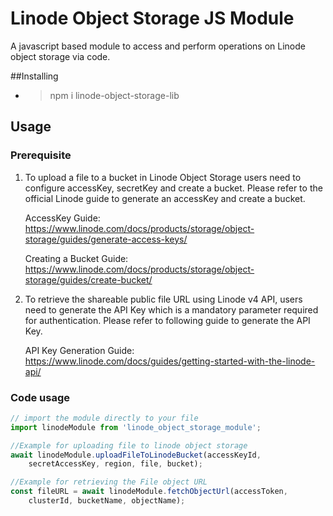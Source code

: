 # Linode Object Storage JS Module
A javascript based module to access and perform operations on Linode object storage via code.

##Installing
* > npm i linode-object-storage-lib

## Usage
### Prerequisite
1. To upload a file to a bucket in Linode Object Storage users need to configure accessKey, secretKey and create a bucket.
 Please refer to the official Linode guide to generate an accessKey and create a bucket.

   AccessKey Guide: https://www.linode.com/docs/products/storage/object-storage/guides/generate-access-keys/
   
   Creating a Bucket Guide: https://www.linode.com/docs/products/storage/object-storage/guides/create-bucket/
2. To retrieve the shareable public file URL using Linode v4 API, users need to generate the API Key which is a mandatory parameter required for authentication. Please refer to following guide to generate the API Key.
    
    API Key Generation Guide: https://www.linode.com/docs/guides/getting-started-with-the-linode-api/

### Code usage
```js
// import the module directly to your file
import linodeModule from 'linode_object_storage_module';

//Example for uploading file to linode object storage
await linodeModule.uploadFileToLinodeBucket(accessKeyId, 
    secretAccessKey, region, file, bucket);

//Example for retrieving the File object URL
const fileURL = await linodeModule.fetchObjectUrl(accessToken, 
    clusterId, bucketName, objectName);
```
    